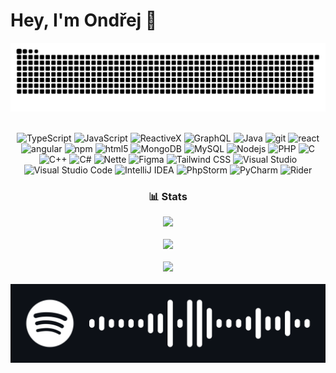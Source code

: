 # Hey, I'm Ondřej 👋

<div align="center">
    <a href=#><img src="https://raw.githubusercontent.com/bulondra/bulondra/master/contributions.svg#gh-dark-mode-only"></a>
    <br />
    <br />
    <p>
        <img alt="TypeScript" src="https://img.shields.io/badge/-TypeScript-007ACC?style=flat-square&logo=typescript&logoColor=white" />
        <img alt="JavaScript" src="https://img.shields.io/badge/-JavaScript-F7DF1E?style=flat-square&logo=javascript&logoColor=black" />
        <img alt="ReactiveX" src="https://img.shields.io/badge/-RxJs-B7178C?style=flat-square&logo=reactivex&logoColor=white" />
        <img alt="GraphQL" src="https://img.shields.io/badge/-GraphQL-E10098?style=flat-square&logo=graphql&logoColor=white" />
        <img alt="Java" src="https://img.shields.io/badge/-Java-F9A03C?style=flat-square&logo=java&logoColor=white" />
        <img alt="git" src="https://img.shields.io/badge/-Git-F05032?style=flat-square&logo=git&logoColor=white" />
        <img alt="react" src="https://img.shields.io/badge/-React-61DAFB?style=flat-square&logo=react&logoColor=black" />
        <img alt="angular" src="https://img.shields.io/badge/-Angular-DD0031?style=flat-square&logo=angular&logoColor=white" />
        <img alt="npm" src="https://img.shields.io/badge/-NPM-CB3837?style=flat-square&logo=npm&logoColor=white" />
        <img alt="html5" src="https://img.shields.io/badge/-HTML5-E34F26?style=flat-square&logo=html5&logoColor=white" />
        <img alt="MongoDB" src="https://img.shields.io/badge/-MongoDB-13aa52?style=flat-square&logo=mongodb&logoColor=white" />
        <img alt="MySQL" src="https://img.shields.io/badge/-MySQL-4479A1?style=flat-square&logo=mysql&logoColor=white" />
        <img alt="Nodejs" src="https://img.shields.io/badge/-Nodejs-43853d?style=flat-square&logo=Node.js&logoColor=white" />
        <img alt="PHP" src="https://img.shields.io/badge/-PHP-777BB4?style=flat-square&logo=PHP&logoColor=white" />
        <img alt="C" src="https://img.shields.io/badge/-C-A8B9CC?style=flat-square&logo=c&logoColor=black" />
        <img alt="C++" src="https://img.shields.io/badge/-C++-00599C?style=flat-square&logo=cplusplus&logoColor=white" />
        <img alt="C#" src="https://img.shields.io/badge/-C%23-239120?style=flat-square&logo=csharp&logoColor=white" />
        <img alt="Nette" src="https://img.shields.io/badge/-Nette-3484D2?style=flat-square&logo=nette&logoColor=white" />
        <img alt="Figma" src="https://img.shields.io/badge/-Figma-F24E1E?style=flat-square&logo=figma&logoColor=white" />
        <img alt="Tailwind CSS" src="https://img.shields.io/badge/-Tailwind CSS-06B6D4?style=flat-square&logo=tailwindcss&logoColor=white" />
        <img alt="Visual Studio" src="https://img.shields.io/badge/-Visual Studio-5C2D91?style=flat-square&logo=visualstudio&logoColor=white" />
        <img alt="Visual Studio Code" src="https://img.shields.io/badge/-Visual Studio Code-007ACC?style=flat-square&logo=visualstudiocode&logoColor=white" />
        <img alt="IntelliJ IDEA" src="https://img.shields.io/badge/-IntelliJ IDEA-000000?style=flat-square&logo=intellijidea&logoColor=white" />
        <img alt="PhpStorm" src="https://img.shields.io/badge/-PhpStorm-000000?style=flat-square&logo=phpstorm&logoColor=white" />
        <img alt="PyCharm" src="https://img.shields.io/badge/-PyCharm-000000?style=flat-square&logo=pycharm&logoColor=white" />
        <img alt="Rider" src="https://img.shields.io/badge/-Rider-000000?style=flat-square&logo=rider&logoColor=white" />
    </p>
    <h3 align="center">
        📊 Stats
    </h3>
    <img src="https://github-readme-stats.vercel.app/api?username=bulondra&show_icons=true&hide_border=false&theme=aura">
    <br/>
    <br/>
    <img src="https://github-readme-streak-stats.herokuapp.com/?user=bulondra&theme=aura&hide_border=false">
    <br/>
    <br/>
    <img src="https://github-readme-stats.vercel.app/api/top-langs/?username=bulondra&langs_count=5&hide=Makefile&theme=aura&card_width=445px">
    <br />
    <br />
    <img src="https://raw.githubusercontent.com/bulondra/bulondra/main/icons/spotify.svg">
</div>
